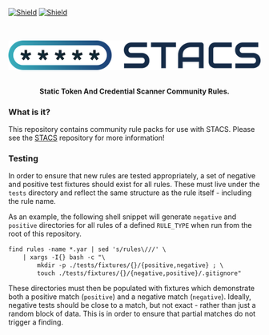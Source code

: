 [![Shield](https://img.shields.io/github/workflow/status/stacscan/stacs-rules/Check?label=Tests&style=flat-square)](https://github.com/stacscan/stacs-rules/actions?workflow=Check)
[![Shield](https://img.shields.io/twitter/follow/stacscan?style=flat-square)](https://twitter.com/stacscan)
<p align="center">
    <br /><br />
    <img src="./docs/images/STACS-Logo-RGB.small.png?raw=true">
</p>
<p align="center">
    <br />
    <b>Static Token And Credential Scanner Community Rules.</b>
    <br />
</p>

### What is it?

This repository contains community rule packs for use with STACS. Please see the
[STACS](https://www.github.com/stacscan/stacs) repository for more information!

### Testing

In order to ensure that new rules are tested appropriately, a set of negative and
positive test fixtures should exist for all rules. These must live under the `tests`
directory and reflect the same structure as the rule itself - including the rule name.

As an example, the following shell snippet will generate `negative` and `positive`
directories for all rules of a defined `RULE_TYPE` when run from the root of this
repository.

```shell
find rules -name *.yar | sed 's/rules\///' \
    | xargs -I{} bash -c "\
        mkdir -p ./tests/fixtures/{}/{positive,negative} ; \
        touch ./tests/fixtures/{}/{negative,positive}/.gitignore"
```

These directories must then be populated with fixtures which demonstrate both a positive
match (`positive`) and a negative match (`negative`). Ideally, negative tests should be
close to a match, but not exact - rather than just a random block of data. This is in
order to ensure that partial matches do not trigger a finding.
